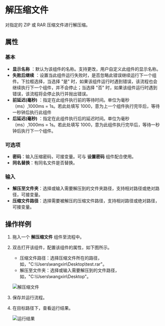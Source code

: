 # 解压缩文件

对指定的 ZIP 或 RAR 压缩文件进行解压缩。

## 属性

### 基本

- **显示名称** ：默认为该组件的名称。支持更改，用户自定义此组件的显示名称。
- **失败后继续** ：设置当此组件运行失败时，是否忽略此错误继续运行下一个组件。下拉框选择，当选择 "是" 时，如果该组件运行时遇到错误，该流程也会继续执行下一个组件，并不会停止；当选择 "否" 时，如果该组件运行时遇到错误，该流程将会停止执行并抛出错误。
- **前延迟(毫秒)** ：指定在此组件执行前的等待时间。单位为毫秒（ms）,1000ms = 1s。若此处填写 1000，意为上一个组件执行完毕后，等待一秒钟后执行此组件
- **后延迟(毫秒)** ：指定在此组件执行后的延迟时间。单位为毫秒（ms）,1000ms = 1s。若此处填写 1000，意为此组件执行完毕后，等待一秒钟后执行下一个组件。

### 可选项

- **密码**：输入压缩密码，可接变量。可与 **设置密码** 组件配合使用。
- **同名替换**：有同名文件是否替换。

### 输入

- **解压至文件夹**：选择或输入需要解压到的文件夹路径，支持相对路径或绝对路径，可接变量。
- **压缩文件路径**：选择需要被解压的压缩文件路径，支持相对路径或绝对路径，可接变量。

## 操作样例

1. 拖入一个 **解压缩文件** 组件至流程中。
2. 双击打开该组件，配置该组件的属性，如下图所示。

    - 压缩文件路径：选择压缩文件所在的路径，如，"C:\Users\wangxin\Desktop\test.rar"。
    - 解压至文件夹：选择或输入需要解压到的文件路径，如，"C:\Users\wangxin\Desktop"。

    ![解压缩文件](https://docimages.blob.core.chinacloudapi.cn/images/Activities/decompressefile20210225.png)

3. 保存并运行流程。
4. 在目标路径下，查看运行结果。

    ![运行结果](https://docimages.blob.core.chinacloudapi.cn/images/Activities/decompressefileresult20210225.png)